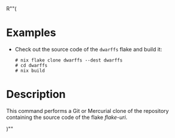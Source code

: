 R""(

# Examples

* Check out the source code of the `dwarffs` flake and build it:

  ```console
  # nix flake clone dwarffs --dest dwarffs
  # cd dwarffs
  # nix build
  ```

# Description

This command performs a Git or Mercurial clone of the repository
containing the source code of the flake *flake-uri*.

)""
